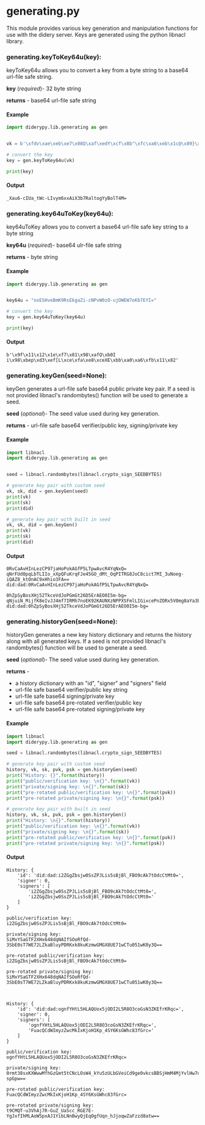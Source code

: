 # generating.py

This module provides various key generation and manipulation functions for use with the didery server.  Keys are generated using the python libnacl library.


### generating.keyToKey64u(key):
keyToKey64u allows you to convert a key from a byte string to a base64 url-file safe string.

**key** (_required_)- 32 byte string

**returns** - base64 url-file safe string

#### Example
```python
import diderypy.lib.generating as gen


vk = b'\xfdv\xae\xeb\xe7\x08Q\xaf\xedY\xcf\x8b"\xfc\xa6\xeb\x1c@\x89}\xdb\xed\x16\xa5\xb6\x88\x18\xc8\x1a%O\x83'

# convert the key
key = gen.keyToKey64u(vk)

print(key)
```

#### Output
```
_Xau6-cIUa_tWc-LIvym6xxAiX3b7RaltogYyBolT4M=
```

### generating.key64uToKey(key64u):
key64uToKey allows you to convert a base64 url-file safe key string to a byte string

**key64u** (_required_)- base64 ulr-file safe string

**returns** - byte string

#### Example
```python
import diderypy.lib.generating as gen


key64u = "nxESHveBmK9RsEkgaZi-cNPvW0zO-ujOWEW7oKb7EYI="

# convert the key
key = gen.key64uToKey(key64u)

print(key)
```

#### Output
```
b'\x9f\x11\x12\x1e\xf7\x81\x98\xafQ\xb0I i\x98\xbep\xd3\xef[L\xce\xfa\xe8\xceXE\xbb\xa0\xa6\xfb\x11\x82'
```

### generating.keyGen(seed=None):
keyGen generates a url-file safe base64 public private key pair. If a seed is not provided libnacl's randombytes() function will be used to generate a seed.

**seed** (_optional_)- The seed value used during key generation.

**returns** - url-file safe base64 verifier/public key, signing/private key

#### Example
```python
import libnacl
import diderypy.lib.generating as gen


seed = libnacl.randombytes(libnacl.crypto_sign_SEEDBYTES)

# generate key pair with custom seed
vk, sk, did = gen.keyGen(seed)
print(vk)
print(sk)
print(did)

# generate key pair with built in seed
vk, sk, did = gen.keyGen()
print(vk)
print(sk)
print(did)
```

#### Output
```
0RvCaAvHInLezCP97jaHoPokAGfP5LTpwAvcR4YqNxQ=
qNrFUd0pqLbTLIIo_xXpQFuKrqFJe45GO_dMt_OqPITRG8JoC8cict7MI_3uNoeg-iQAZ8_ktOnAC9xHhio3FA==
did:dad:0RvCaAvHInLezCP97jaHoPokAGfP5LTpwAvcR4YqNxQ=

0hZpSyBosXHj52TkceVdJoPGmGt26D5ErAEO0I5m-bg=
qNjuiN_MijfK8eIvJJ4mf7IRMh7noEK92KAUNXzNPPXSFmlLIGixcePnZORx5V0mg8aYa3boPkSsAQ7Qjmb5uA==
did:dad:0hZpSyBosXHj52TkceVdJoPGmGt26D5ErAEO0I5m-bg=
```

### generating.historyGen(seed=None):
historyGen generates a new key history dictionary and returns the history along with all generated keys. If a seed is not provided libnacl's randombytes() function will be used to generate a seed.

**seed** (_optional_)- The seed value used during key generation.

**returns** -
 - a history dictionary with an "id", "signer" and "signers" field
 - url-file safe base64 verifier/public key string
 - url-file safe base64 signing/private key
 - url-file safe base64 pre-rotated verifier/public key
 - url-file safe base64 pre-rotated signing/private key

#### Example
```python
import libnacl
import diderypy.lib.generating as gen

seed = libnacl.randombytes(libnacl.crypto_sign_SEEDBYTES)

# generate key pair with custom seed
history, vk, sk, pvk, psk = gen.historyGen(seed)
print("History: {}".format(history))
print("public/verification key: \n{}".format(vk))
print("private/signing key: \n{}".format(sk))
print("pre-rotated public/verification key: \n{}".format(pvk))
print("pre-rotated private/signing key: \n{}".format(psk))

# generate key pair with built in seed
history, vk, sk, pvk, psk = gen.historyGen()
print("History: \n{}".format(history))
print("public/verification key: \n{}".format(vk))
print("private/signing key: \n{}".format(sk))
print("pre-rotated public/verification key: \n{}".format(pvk))
print("pre-rotated private/signing key: \n{}".format(psk))
```

#### Output
```
History: {
    'id': 'did:dad:i2ZGgZbsjw0SsZPJLis5sBjBl_FBO9cAk7tOdcCtMt0=', 
    'signer': 0, 
    'signers': [
        'i2ZGgZbsjw0SsZPJLis5sBjBl_FBO9cAk7tOdcCtMt0=', 
        'i2ZGgZbsjw0SsZPJLis5sBjBl_FBO9cAk7tOdcCtMt0='
    ]
}

public/verification key: 
i2ZGgZbsjw0SsZPJLis5sBjBl_FBO9cAk7tOdcCtMt0=

private/signing key: 
SiMxYSaGTF2XHx648dqNAIfSOoRfQd-3SbE0sT7WE72LZkaBluyPDRKxk8kuKzmwGMGX8UE71wCTu051wK0y3Q==

pre-rotated public/verification key: 
i2ZGgZbsjw0SsZPJLis5sBjBl_FBO9cAk7tOdcCtMt0=

pre-rotated private/signing key: 
SiMxYSaGTF2XHx648dqNAIfSOoRfQd-3SbE0sT7WE72LZkaBluyPDRKxk8kuKzmwGMGX8UE71wCTu051wK0y3Q==



History: {
    'id': 'did:dad:ognfYHtL5HLAQUox5jODI2L5R8O3coGsN3ZKEfrKRqc=', 
    'signer': 0, 
    'signers': [
        'ognfYHtL5HLAQUox5jODI2L5R8O3coGsN3ZKEfrKRqc=', 
        'FuacQCdWImyzZwcMkIxKjoH1Kp_4SY6KsGWhc83fGrc='
    ]
}

public/verification key: 
ognfYHtL5HLAQUox5jODI2L5R8O3coGsN3ZKEfrKRqc=

private/signing key: 
0rmt38sxKXWwwMfhGzGmt5tCNcLOsW4_kYu5zULbGVeiCd9ge0vkcsBBSjHmM4MjYvlHw7dygaw3dkoR-spGpw==

pre-rotated public/verification key: 
FuacQCdWImyzZwcMkIxKjoH1Kp_4SY6KsGWhc83fGrc=

pre-rotated private/signing key: 
t9CMQT-u3VhAj7R-GuZ_UaScc_RGE7E-YgJxfIhMLAoW5pxAJ1YibLNnBwyQjEqOgfUqn_hJjoqwZaFzzd8atw==
```